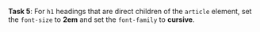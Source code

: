 **Task 5**: For `h1` headings that are direct children of the `article` element, set the `font-size` to **2em** and set the `font-family` to **cursive**.
